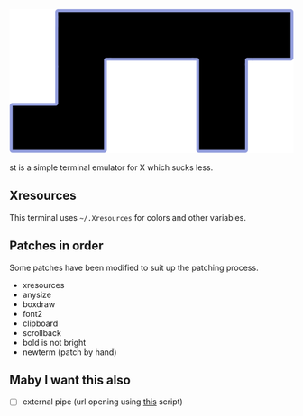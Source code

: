 ![st](st.png)

st is a simple terminal emulator for X which sucks less.

## Xresources

This terminal uses `~/.Xresources` for colors and other variables.

## Patches in order

Some patches have been modified to suit up the patching process.

- xresources
- anysize
- boxdraw
- font2
- clipboard
- scrollback
- bold is not bright
- newterm (patch by hand)

## Maby I want this also
- [ ] external pipe (url opening using [this](https://github.com/LukeSmithxyz/st/blob/master/st-urlhandler) script)
